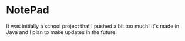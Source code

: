 # NotePad
It was initially a school project that I pushed a bit too much!
It's made in Java and I plan to make updates in the future.
